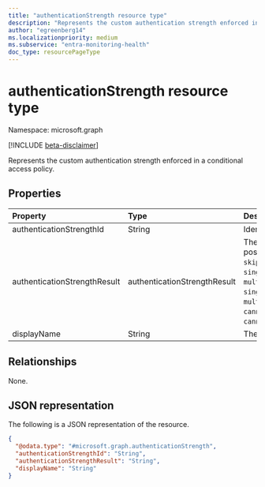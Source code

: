 ```yaml
---
title: "authenticationStrength resource type"
description: "Represents the custom authentication strength enforced in a conditional access policy."
author: "egreenberg14"
ms.localizationpriority: medium
ms.subservice: "entra-monitoring-health"
doc_type: resourcePageType
---
```


# authenticationStrength resource type

Namespace: microsoft.graph

[!INCLUDE [beta-disclaimer](../../includes/beta-disclaimer.md)]

Represents the custom authentication strength enforced in a conditional access policy. 

## Properties
|Property|Type|Description|
|:---|:---|:---|
|authenticationStrengthId|String|Identifier of the authentication strength.|
|authenticationStrengthResult|authenticationStrengthResult|The result of the authentication strength. The possible values are: `notSet`, `skippedForProofUp`, `satisfied`, `singleChallengeRequired`, `multipleChallengesRequired`, `singleRegistrationRequired`, `multipleRegistrationsRequired`, `cannotSatisfyDueToCombinationConfiguration`, `cannotSatisfy`, `unknownFutureValue`.|
|displayName|String|The name of the authentication strength.|

## Relationships
None.

## JSON representation
The following is a JSON representation of the resource.
<!-- {
  "blockType": "resource",
  "@odata.type": "microsoft.graph.authenticationStrength"
}
-->
``` json
{
  "@odata.type": "#microsoft.graph.authenticationStrength",
  "authenticationStrengthId": "String",
  "authenticationStrengthResult": "String",
  "displayName": "String"
}
```


